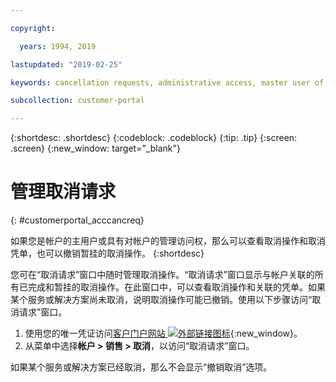 ```yaml
---

copyright:

  years: 1994, 2019

lastupdated: "2019-02-25"

keywords: cancellation requests, administrative access, master user of an account 

subcollection: customer-portal

---
```


{:shortdesc: .shortdesc}
{:codeblock: .codeblock}
{:tip: .tip}
{:screen: .screen}
{:new_window: target="_blank"}


# 管理取消请求
{: #customerportal_acccancreq}

如果您是帐户的主用户或具有对帐户的管理访问权，那么可以查看取消操作和取消凭单，也可以撤销暂挂的取消操作。
{:shortdesc}


您可在“取消请求”窗口中随时管理取消操作。“取消请求”窗口显示与帐户关联的所有已完成和暂挂的取消操作。在此窗口中，可以查看取消操作和关联的凭单。如果某个服务或解决方案尚未取消，说明取消操作可能已撤销。使用以下步骤访问“取消请求”窗口。

1. 使用您的唯一凭证访问[客户门户网站 ![外部链接图标](../icons/launch-glyph.svg)](https://control.softlayer.com/){:new_window}。
2. 从菜单中选择**帐户 > 销售 > 取消**，以访问“取消请求”窗口。

如果某个服务或解决方案已经取消，那么不会显示“撤销取消”选项。
